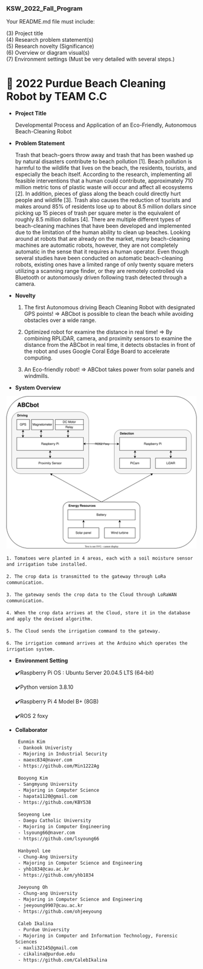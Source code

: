 ### KSW_2022_Fall_Program

Your README.md file must include:

(3) Project title  
(4) Research problem statement(s)  
(5) Research novelty (Significance)  
(6) Overview or diagram visual(s)  
(7) Environment settings (Must be very detailed with several steps.) 


# 🤖 2022 Purdue Beach Cleaning Robot by TEAM C.C

+ **Project Title**

    Developmental Process and Application of an Eco-Friendly, Autonomous Beach-Cleaning Robot

+ **Problem Statement**
    
    Trash that beach-goers throw away and trash that has been washed up by natural disasters contribute to beach pollution [1]. Beach pollution is harmful to the wildlife that lives on the beach, the residents, tourists, and especially the beach itself. According to the research, implementing all feasible interventions that a human could contribute, approximately 710 million metric tons of plastic waste will occur and affect all ecosystems [2]. In addition, pieces of glass along the beach
could directly hurt people and wildlife [3]. Trash also causes the reduction of tourists and makes around 85% of residents lose up to about 8.5 million dollars since picking up 15 pieces of trash per square meter is the equivalent of roughly 8.5 million dollars [4]. There are multiple different types of beach-cleaning machines that have been developed and implemented due to the limitation of the human ability to clean up beaches. Looking around at robots that are already on the market, many beach-cleaning machines are automatic robots, however, they are not completely automatic in the sense that it requires a human operator. Even though several studies have been conducted on automatic beach-cleaning robots, existing ones have a limited range of only twenty square meters utilizing a scanning range finder, or they are remotely controlled via Bluetooth or autonomously driven following trash detected through a camera.

+ **Novelty**

    1. The first Autonomous driving Beach Cleaning Robot with designated GPS points!
       => ABCbot is possible to clean the beach while avoiding obstacles over a wide range.
      
    2. Optimized robot for examine the distance in real time!
       => By combining RPLiDAR, camera, and proximity sensors to examine the distance from the ABCbot in real time, it detects obstacles in front of the robot and uses Google Coral Edge Board to accelerate computing.

    3. An Eco-friendly robot!
       => ABCbot takes power from solar panels and windmills.


+ **System Overview**
 <p align="center">
   <img src="ABCbot.drawio (1).svg" alt="Robot Architecture"/>
</p>
    
    1. Tomatoes were planted in 4 areas, each with a soil moisture sensor and irrigation tube installed.
    
    2. The crop data is transmitted to the gateway through LoRa communication.
    
    3. The gateway sends the crop data to the Cloud through LoRaWAN communication.
    
    4. When the crop data arrives at the Cloud, store it in the database and apply the devised algorithm.
    
    5. The Cloud sends the irrigation command to the gateway.
    
    6. The irrigation command arrives at the Arduino which operates the irrigation system.

+ **Environment Setting**
    
    ✔️Raspberry Pi OS : Ubuntu Server 20.04.5 LTS (64-bit)
    
    ✔️Python version 3.8.10 
    
    ✔️Raspberry Pi 4 Model B+ (8GB)
    
    ✔️ROS 2 foxy
  

+ **Collaborator**
     
       Eunmin Kim
       - Dankook Univeristy
       - Majoring in Industrial Security
       - maexc834@naver.com
       - https://github.com/Min1222Ag
       
       Booyong Kim
       - Sangmyung University
       - Majoring in Computer Science
       - hapata1120@gmail.com
       - https://github.com/KBY538
      
       Seoyeong Lee
       - Daegu Catholic University
       - Majoring in Computer Engineering
       - lsyoung66@naver.com
       - https://github.com/lsyoung66
       
       Hanbyeol Lee
       - Chung-Ang University
       - Majoring in Computer Science and Engineering
       - yhb1834@cau.ac.kr
       - https://github.com/yhb1834
    
       Jeeyoung Oh
       - Chung-ang University
       - Majoring in Computer Science and Engineering
       - jeeyoung9907@cau.ac.kr
       - https://github.com/ohjeeyoung
    
       Caleb Ikalina
       - Purdue University
       - Majoring in Computer and Information Technology, Forensic Sciences
       - maxli32145@gmail.com
       - cikalina@purdue.edu
       - https://github.com/CalebIkalina


